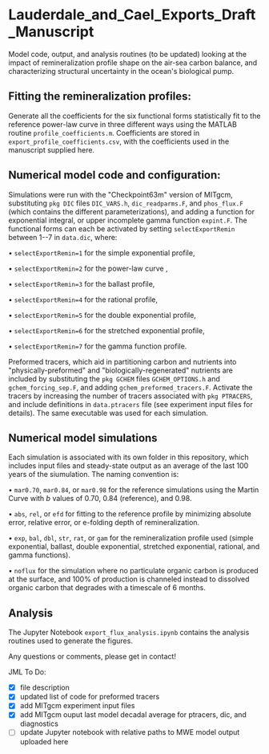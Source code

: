 # Lauderdale_and_Cael_Exports_Draft_Manuscript
Model  code, output, and analysis routines (to be updated) looking at the impact of remineralization profile shape on the air-sea carbon balance, and characterizing structural uncertainty in the ocean's biological pump.

## Fitting the remineralization profiles:
Generate all the coefficients for the six functional forms statistically fit to the reference power-law curve in three different ways using the MATLAB routine `profile_coefficients.m`. Coefficients are stored in `export_profile_coefficients.csv`, with the coefficients used in the manuscript supplied here.

## Numerical model code and configuration:
Simulations were run with the "Checkpoint63m" version of MITgcm, substituting `pkg DIC` files `DIC_VARS.h`, `dic_readparms.F`, and `phos_flux.F` (which contains the different parameterizations), and adding a function for exponential integral, or upper incomplete gamma function `expint.F`. The functional forms can each be activated by setting `selectExportRemin` between 1--7 in `data.dic`, where:

• `selectExportRemin=1` for the simple exponential profile,

• `selectExportRemin=2` for the power-law curve ,

• `selectExportRemin=3` for the ballast profile,

• `selectExportRemin=4` for the rational profile,

• `selectExportRemin=5` for the double exponential profile,

• `selectExportRemin=6` for the stretched exponential profile,

• `selectExportRemin=7` for the gamma function profile.

Preformed tracers, which aid in partitioning carbon and nutrients into "physically-preformed" and "biologically-regenerated" nutrients are included by substituting the `pkg GCHEM` files `GCHEM_OPTIONS.h` and `gchem_forcing_sep.F`, and adding `gchem_preformed_tracers.F`. Activate the tracers by increasing the number of tracers associated with `pkg PTRACERS`, and include definitions in `data.ptracers` file (see experiment input files for details). The same executable was used for each simulation.

## Numerical model simulations
Each simulation is associated with its own folder in this repository, which includes input files and steady-state output as an average of the last 100 years of the siumulation. The naming convention is:

• `mar0.70`, `mar0.84`, or `mar0.98` for the reference simulations using the Martin Curve with _b_ values of 0.70, 0.84 (reference), and 0.98.

• `abs`, `rel`, or `efd` for fitting to the reference profile by minimizing absolute error, relative error, or e-folding depth of remineralization.

• `exp`, `bal`, `dbl`, `str`, `rat`, or `gam` for the remineralization profile used (simple exponential, ballast, double exponential, stretched exponential, rational, and gamma functions).

• `noflux` for the simulation where no particulate organic carbon is produced at the surface, and 100% of production is channeled instead to dissolved organic carbon that degrades with a timescale of 6 months.

## Analysis
The Jupyter Notebook `export_flux_analysis.ipynb` contains the analysis routines used to generate the figures.

Any questions or comments, please get in contact!

JML To Do:
- [X] file description
- [X] updated list of code for preformed tracers
- [X] add MITgcm experiment input files
- [X] add MITgcm ouput last model decadal average for ptracers, dic, and diagnostics
- [ ] update Jupyter notebook with relative paths to MWE model output uploaded here
